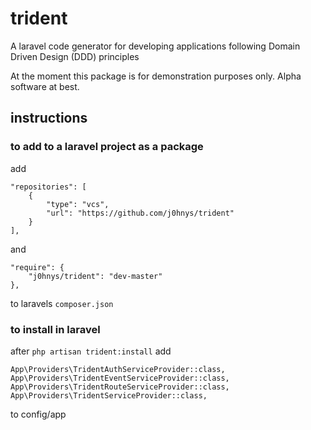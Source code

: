 # trident
A laravel code generator for developing applications following Domain Driven Design (DDD) principles

At the moment this package is for demonstration purposes only. Alpha software at best.

## instructions

### to add to a laravel project as a package
add 
```
"repositories": [
    {
        "type": "vcs",
        "url": "https://github.com/j0hnys/trident"
    }
],
```
and 
```
"require": {
    "j0hnys/trident": "dev-master"
},
```
to laravels `composer.json`

### to install in laravel

after `php artisan trident:install` add 

```
App\Providers\TridentAuthServiceProvider::class,
App\Providers\TridentEventServiceProvider::class,
App\Providers\TridentRouteServiceProvider::class,
App\Providers\TridentServiceProvider::class,
```

to config/app


